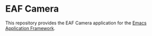 # EAF Camera
This repository provides the EAF Camera application for the [Emacs Application Framework](https://github.com/emacs-eaf/emacs-application-framework).
